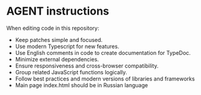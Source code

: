 # AGENT instructions

When editing code in this repository:

- Keep patches simple and focused.
- Use modern Typescript for new features.
- Use English comments in code to create documentation for TypeDoc.
- Minimize external dependencies.
- Ensure responsiveness and cross-browser compatibility.
- Group related JavaScript functions logically.
- Follow best practices and modern versions of libraries and frameworks
- Main page index.html should be in Russian language
